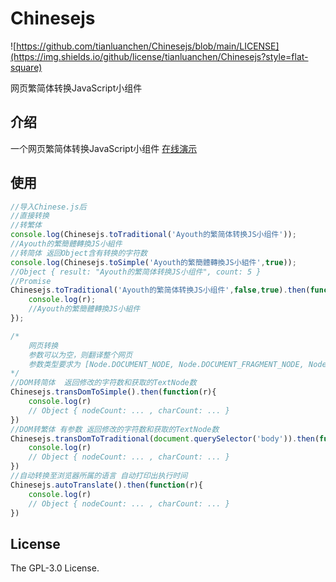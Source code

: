 # Chinesejs

![https://github.com/tianluanchen/Chinesejs/blob/main/LICENSE](https://img.shields.io/github/license/tianluanchen/Chinesejs?style=flat-square)

网页繁简体转换JavaScript小组件

## 介绍

一个网页繁简体转换JavaScript小组件
[在线演示](https://tianluanchen.github.io/Chinesejs/)

## 使用

```javascript
//导入Chinese.js后
//直接转换
//转繁体
console.log(Chinesejs.toTraditional('Ayouth的繁简体转换JS小组件'));
//Ayouth的繁簡體轉換JS小組件
//转简体 返回Object含有转换的字符数
console.log(Chinesejs.toSimple('Ayouth的繁簡體轉換JS小組件',true));
//Object { result: "Ayouth的繁简体转换JS小组件", count: 5 }
//Promise
Chinesejs.toTraditional('Ayouth的繁简体转换JS小组件',false,true).then(function(r){
    console.log(r); 
    //Ayouth的繁簡體轉換JS小組件
});

/*
    网页转换
    参数可以为空，则翻译整个网页
    参数类型要求为 [Node.DOCUMENT_NODE, Node.DOCUMENT_FRAGMENT_NODE, Node.TEXT_NODE,Node.ELEMENT_NODE]
*/
//DOM转简体  返回修改的字符数和获取的TextNode数
Chinesejs.transDomToSimple().then(function(r){
    console.log(r) 
    // Object { nodeCount: ... , charCount: ... }
})
//DOM转繁体 有参数 返回修改的字符数和获取的TextNode数
Chinesejs.transDomToTraditional(document.querySelector('body')).then(function(r){
    console.log(r) 
    // Object { nodeCount: ... , charCount: ... }
})
//自动转换至浏览器所属的语言 自动打印出执行时间
Chinesejs.autoTranslate().then(function(r){
    console.log(r) 
    // Object { nodeCount: ... , charCount: ... }
})
```

## License

The GPL-3.0 License.